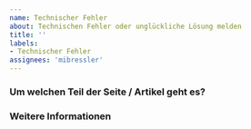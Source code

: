 ```yaml
---
name: Technischer Fehler
about: Technischen Fehler oder unglückliche Lösung melden
title: ''
labels:
- Technischer Fehler
assignees: 'mibressler'
---
```

<!--
Bei Fragen, wende dich an die Q&A: https://github.com/tum-elaw/BayDiG-wiki/discussions/categories/q-a
-->
### Um welchen Teil der Seite / Artikel geht es?


### Weitere Informationen
